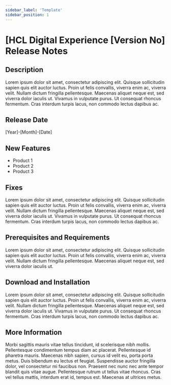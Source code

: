 ```yaml
---
sidebar_label: 'Template'
sidebar_position: 1
---
```


# [HCL Digital Experience [Version No] Release Notes

## Description

Lorem ipsum dolor sit amet, consectetur adipiscing elit. Quisque sollicitudin sapien quis elit auctor luctus. Proin ut felis convallis, viverra enim ac, viverra velit. Nullam dictum fringilla pellentesque. Maecenas aliquet neque est, sed viverra dolor iaculis ut. Vivamus in vulputate purus. Ut consequat rhoncus fermentum. Cras interdum turpis lacus, non commodo lectus dapibus ac.

## Release Date

[Year]-[Month]-[Date]

## New Features

* Product 1
* Product 2
* Product 3

## Fixes

Lorem ipsum dolor sit amet, consectetur adipiscing elit. Quisque sollicitudin sapien quis elit auctor luctus. Proin ut felis convallis, viverra enim ac, viverra velit. Nullam dictum fringilla pellentesque. Maecenas aliquet neque est, sed viverra dolor iaculis ut. Vivamus in vulputate purus. Ut consequat rhoncus fermentum. Cras interdum turpis lacus, non commodo lectus dapibus ac.

## Prerequisites and Requirements

Lorem ipsum dolor sit amet, consectetur adipiscing elit. Quisque sollicitudin sapien quis elit auctor luctus. Proin ut felis convallis, viverra enim ac, viverra velit. Nullam dictum fringilla pellentesque. Maecenas aliquet neque est, sed viverra dolor iaculis ut.

## Download and Installation

Lorem ipsum dolor sit amet, consectetur adipiscing elit. Quisque sollicitudin sapien quis elit auctor luctus. Proin ut felis convallis, viverra enim ac, viverra velit. Nullam dictum fringilla pellentesque. Maecenas aliquet neque est, sed viverra dolor iaculis ut. Vivamus in vulputate purus. Ut consequat rhoncus fermentum. Cras interdum turpis lacus, non commodo lectus dapibus ac.

## More Information

Morbi sagittis mauris vitae tellus tincidunt, id scelerisque nibh mollis. Pellentesque condimentum tempus diam ac placerat. Pellentesque id pharetra mauris. Maecenas nibh sapien, cursus id velit eu, porta porta metus. Duis bibendum eu lectus et feugiat. Suspendisse auctor fringilla dolor, vel consectetur mi faucibus non. Praesent nec nunc nec ante tempor blandit quis vitae augue. Pellentesque rutrum ut tellus vitae rhoncus. Cras vel tellus mattis, interdum erat id, tempus est. Maecenas at ultrices metus.
